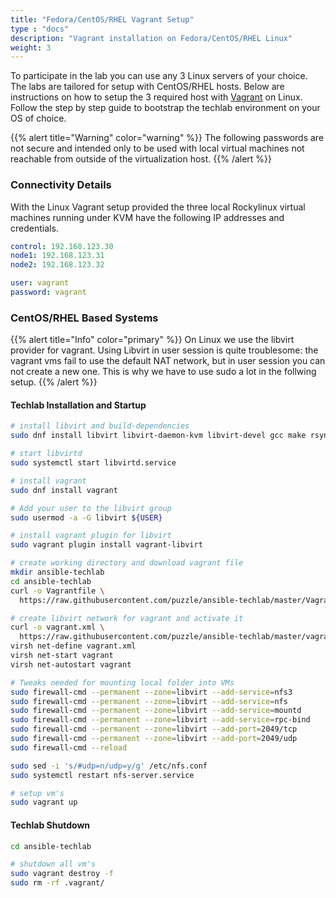 ```yaml
---
title: "Fedora/CentOS/RHEL Vagrant Setup"
type : "docs"
description: "Vagrant installation on Fedora/CentOS/RHEL Linux"
weight: 3
---
```


To participate in the lab you can use any 3 Linux servers
of your choice.  The labs are tailored for setup with
CentOS/RHEL hosts. Below are instructions on how to setup
the 3 required host with [Vagrant][vagrant] on Linux.
Follow the step by step guide to bootstrap the techlab
environment on your OS of choice.

{{% alert title="Warning" color="warning" %}}
The following passwords are not secure and intended only to
be used with local virtual machines not reachable from outside
of the virtualization host.
{{% /alert %}}

### Connectivity Details

With the Linux Vagrant setup provided the three local
Rockylinux virtual machines running under KVM have the
following IP addresses and credentials.

```yaml
control: 192.168.123.30
node1: 192.168.123.31
node2: 192.168.123.32

user: vagrant
password: vagrant
```

### CentOS/RHEL Based Systems

{{% alert title="Info" color="primary" %}}
On Linux we use the libvirt provider for vagrant.
Using Libvirt in user session is quite troublesome: the vagrant vms fail to use the default NAT network, but in user session you can not create a new one. This is why we have to use sudo a lot in the follwing setup.
{{% /alert %}}

#### Techlab Installation and Startup

```bash
# install libvirt and build-dependencies
sudo dnf install libvirt libvirt-daemon-kvm libvirt-devel gcc make rsync

# start libvirtd
sudo systemctl start libvirtd.service

# install vagrant
sudo dnf install vagrant

# Add your user to the libvirt group
sudo usermod -a -G libvirt ${USER}

# install vagrant plugin for libvirt
sudo vagrant plugin install vagrant-libvirt

# create working directory and download vagrant file
mkdir ansible-techlab
cd ansible-techlab
curl -o Vagrantfile \
  https://raw.githubusercontent.com/puzzle/ansible-techlab/master/Vagrantfile.rhel

# create libvirt network for vagrant and activate it
curl -o vagrant.xml \
  https://raw.githubusercontent.com/puzzle/ansible-techlab/master/vagrant.xml
virsh net-define vagrant.xml
virsh net-start vagrant
virsh net-autostart vagrant

# Tweaks needed for mounting local folder into VMs
sudo firewall-cmd --permanent --zone=libvirt --add-service=nfs3
sudo firewall-cmd --permanent --zone=libvirt --add-service=nfs
sudo firewall-cmd --permanent --zone=libvirt --add-service=mountd
sudo firewall-cmd --permanent --zone=libvirt --add-service=rpc-bind
sudo firewall-cmd --permanent --zone=libvirt --add-port=2049/tcp
sudo firewall-cmd --permanent --zone=libvirt --add-port=2049/udp
sudo firewall-cmd --reload

sudo sed -i 's/#udp=n/udp=y/g' /etc/nfs.conf
sudo systemctl restart nfs-server.service

# setup vm's
sudo vagrant up
```

#### Techlab Shutdown

```bash
cd ansible-techlab

# shutdown all vm's
sudo vagrant destroy -f
sudo rm -rf .vagrant/
```

[vagrant]: https://www.vagrantup.com/
